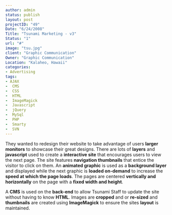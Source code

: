 ```yaml
--- 
author: admin
status: publish
layout: post
projectID: "49"
Date: "6/24/2008"
Title: "Tsunami Marketing - v3"
Status: "1"
url: "#"
image: "tsu.jpg"
client: "Graphic Communication"
Owner: "Graphic Communication"
Location: "Kalaheo, Hawaii"
categories:
- Advertising
tags:
- AJAX
-  CMS
-  CSS
-  HTML
-  ImageMagick
-  Javascript
-  jQuery
-  MySql
-  PHP
-  Smarty
-  SVN
--- 
```

They wanted to redesign their website to take advantage of users **larger monitors** to showcase their great designs. There are lots of **layers** and **javascript** used to create a **interactive site** that encourages users to view the next page. The site features **navigation thumbnails** that entice the visitor to click on them. An **animated graphic** is used as a **background layer** and displayed while the next graphic is **loaded on-demand** to increase the **speed at which the page loads**. The pages are centered **vertically and horizontally** on the page with a **fixed width and height**.

A **CMS** is used on the **back-end** to allow Tsunami Staff to update the site without having to know **HTML**. Images are **cropped** and or **re-sized** and **thumbnails** are created using **ImageMagick** to ensure the sites **layout** is maintained.
